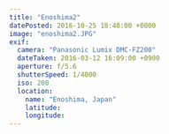 ```yaml
---
title: "Enoshima2"
datePosted: 2016-10-25 18:48:00 +0000
image: "enoshima2.JPG"
exif:
  camera: "Panasonic Lumix DMC-FZ200"
  dateTaken: 2016-03-12 16:09:00 +0900
  aperture: f/5.6
  shutterSpeed: 1/4000
  iso: 200
  location:
    name: "Enoshima, Japan"
    latitude:
    longitude:
---
```

